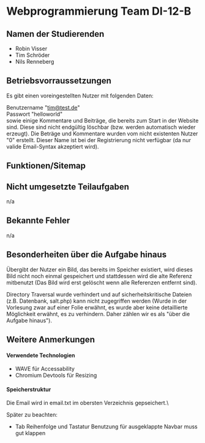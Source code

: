 
# Webprogrammierung Team DI-12-B

## Namen der Studierenden

- Robin Visser
- Tim Schröder
- Nils Renneberg<br>

## Betriebsvorraussetzungen
Es gibt einen voreingestellten Nutzer mit folgenden Daten:

Benutzername "tim@test.de"\
Passwort "helloworld"\
sowie einige Kommentare und Beiträge, die bereits zum Start in der Website sind. Diese sind nicht endgültig löschbar (bzw. werden automatisch wieder erzeugt). Die Beträge und Kommentare wurden vom nicht existenten Nutzer "0" erstellt. Dieser Name ist bei der Registrierung nicht verfügbar (da nur valide Email-Syntax akzeptiert wird).

## Funktionen/Sitemap

## Nicht umgesetzte Teilaufgaben

n/a

## Bekannte Fehler

n/a

## Besonderheiten über die Aufgabe hinaus

Übergibt der Nutzer ein Bild, das bereits im Speicher existiert, wird dieses Bild nicht noch einmal gespeichert und stattdessen wird die alte Referenz mitbenutzt (Das Bild wird erst gelöscht wenn alle Referenzen entfernt sind).

Directory Traversal wurde verhindert und auf sicherheitskritische Dateien (z.B. Datenbank, salt.php) kann nicht zugegriffen werden (Wurde in der Vorlesung zwar auf einer Folie erwähnt, es wurde aber keine detaillierte Möglichkeit erwähnt, es zu verhindern. Daher zählen wir es als "über die Aufgabe hinaus").

## Weitere Anmerkungen

#### Verwendete Technologien

- WAVE für Accessability
- Chromium Devtools für Resizing

#### Speicherstruktur
Die Email wird in email.txt im obersten Verzeichnis gepseichert.\

Später zu beachten:

- Tab Reihenfolge und Tastatur Benutzung für ausgeklappte Navbar muss gut klappen

